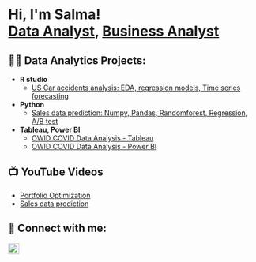 <h1>Hi, I'm Salma! <br/><a href="https://github.com/joshmadakor1">Data Analyst</a>, <a href="https://www.linkedin.com/in/salma-syed-3ba61667/">Business Analyst</a>

<h2>👨‍💻 Data Analytics Projects:</h2>

- <b>R studio</b>
  - [US Car accidents analysis: EDA, regression models, Time series forecasting](https://github.com/SalmaSyed115/US-accidents-analysis)
- <b>Python</b>
  - [Sales data prediction: Numpy, Pandas, Randomforest, Regression, A/B test]()
- <b>Tableau, Power BI </b>
  - [OWID COVID Data Analysis - Tableau]()
  - [OWID COVID Data Analysis - Power BI]()


<h2>📺 YouTube Videos</h2>

- [Portfolio Optimization](https://youtu.be/BRBszHl2OBo)
- [Sales data prediction](https://youtu.be/vDlSyDkMjTE)


<h2> 🤳 Connect with me:</h2>

[<img align="left" alt="JoshMadakor | LinkedIn" width="22px" src="https://cdn.jsdelivr.net/npm/simple-icons@v3/icons/linkedin.svg" />][linkedin]

[linkedin]: https://www.linkedin.com/in/salma-syed-3ba61667/

<!--
**joshmadakor1/joshmadakor1** is a ✨ _special_ ✨ repository because its `README.md` (this file) appears on your GitHub profile.

Here are some ideas to get you started:

- 🔭 I’m currently working on ...
- 🌱 I’m currently learning ...
- 👯 I’m looking to collaborate on ...
- 🤔 I’m looking for help with ...
- 💬 Ask me about ...
- 📫 How to reach me: ...
- 😄 Pronouns: ...
- ⚡ Fun fact: ...
-->
